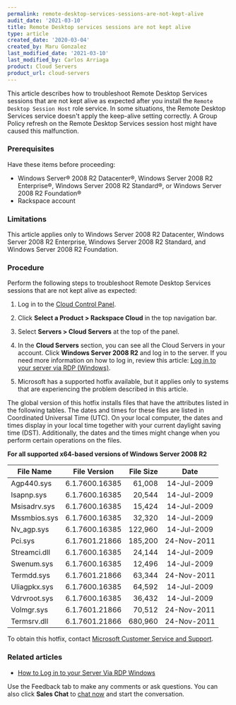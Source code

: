 ```yaml
---
permalink: remote-desktop-services-sessions-are-not-kept-alive
audit_date: '2021-03-10'
title: Remote Desktop services sessions are not kept alive
type: article
created_date: '2020-03-04'
created_by: Maru Gonzalez
last_modified_date: '2021-03-10'
last_modified_by: Carlos Arriaga
product: Cloud Servers
product_url: cloud-servers
---
```



This article describes how to troubleshoot Remote Desktop Services sessions that are not kept alive as
expected after you install the `Remote Desktop Session Host` role service. In some situations, the Remote
Desktop Services service doesn't apply the keep-alive setting correctly. A Group Policy refresh on the
Remote Desktop Services session host might have caused this malfunction.

### Prerequisites 

Have these items before proceeding:

   - Windows Server&reg; 2008 R2 Datacenter&reg;, Windows Server 2008 R2 Enterprise&reg;,
     Windows Server 2008 R2 Standard&reg;, or Windows Server 2008 R2 Foundation&reg;
   - Rackspace account

### Limitations 

This article applies only to Windows Server 2008 R2 Datacenter, Windows Server 2008 R2 Enterprise,
Windows Server 2008 R2 Standard, and  Windows Server 2008 R2 Foundation.

### Procedure 

Perform the following steps to troubleshoot Remote Desktop Services sessions that are not kept alive as expected:

1. Log in to the [Cloud Control Panel](https://login.rackspace.com).

2. Click **Select a Product > Rackspace Cloud** in the top navigation bar.

3. Select **Servers > Cloud Servers** at the top of the panel.

4. In the **Cloud Servers** section, you can see all the Cloud Servers in your account. Click **Windows Server 2008 R2**
   and log in to the server. If you need more information on how to log in, review this article:
   [Log in to your server via RDP (Windows)](https://docs-ospc.rackspace.com/support/how-to/cloud-servers/log-in-to-your-server-via-rdp-windows).

5. Microsoft has a supported hotfix available, but it applies only to systems that are experiencing the problem
   described in this article.

The global version of this hotfix installs files that have the attributes listed in the following tables. The dates and
times for these files are listed in Coordinated Universal Time (UTC). On your local computer, the dates and times display
in your local time together with your current daylight saving time (DST). Additionally, the dates and the times might change
when you perform certain operations on the files.

**For all supported x64-based versions of Windows Server 2008 R2**

| File Name     | File Version  | File Size  |   Date  |
| ------------- |:-------------:| -----:| :-------------: |
| Agp440.sys    | 6.1.7600.16385| 61,008 | 14-Jul-2009 | 
| Isapnp.sys    | 6.1.7600.16385| 20,544 | 14-Jul-2009  | 
| Msisadrv.sys  | 6.1.7600.16385| 15,424| 14-Jul-2009| 
| Mssmbios.sys  | 6.1.7600.16385| 32,320 | 14-Jul-2009 | 
| Nv_agp.sys    | 6.1.7600.16385| 122,960 | 14-Jul-2009  |
| Pci.sys       | 6.1.7601.21866| 185,200 | 24-Nov-2011 |     
| Streamci.dll  | 6.1.7600.16385| 24,144 | 14-Jul-2009  | 
| Swenum.sys    | 6.1.7600.16385| 12,496 | 14-Jul-2009  |    
| Termdd.sys    | 6.1.7601.21866| 63,344| 24-Nov-2011 |   
| Uliagpkx.sys  | 6.1.7600.16385| 64,592 | 14-Jul-2009   | 
| Vdrvroot.sys  | 6.1.7600.16385| 36,432 | 14-Jul-2009  | 
| Volmgr.sys    | 6.1.7601.21866| 70,512| 24-Nov-2011 |  
| Termsrv.dll   | 6.1.7601.21866| 680,960 | 24-Nov-2011  | 


To obtain this hotfix, contact [Microsoft Customer Service and Support](https://support.microsoft.com/contactus/?ws=support).


### Related articles 

- [How to Log in to your Server Via RDP Windows](https://docs-ospc.rackspace.com/support/how-to/cloud-servers/log-in-to-your-server-via-rdp-windows)

Use the Feedback tab to make any comments or ask questions. You can also click **Sales Chat** to [chat now](https://www.rackspace.com/) and start the conversation.

